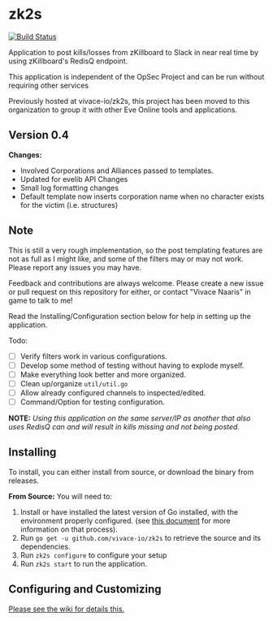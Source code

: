 # zk2s

[![Build Status](http://build.vivace.io/api/badges/vivace-io/zk2s/status.svg)](http://build.vivace.io/vivace-io/zk2s)

Application to post kills/losses from zKillboard to Slack in near real time by using zKillboard's RedisQ endpoint.

This application is independent of the OpSec Project and can be run without requiring other services

Previously hosted at vivace-io/zk2s, this project has been moved to this organization to group it with other Eve Online tools and applications.

## Version 0.4

**Changes:**
 - Involved Corporations and Alliances passed to templates.
 - Updated for evelib API Changes
 - Small log formatting changes
 - Default template now inserts corporation name when no character exists for the victim (i.e. structures)

## Note

This is still a very rough implementation, so the post templating features are not as full as I might like, and some of the filters may or may not work. Please report any issues you may have.

Feedback and contributions are always welcome. Please create a new issue or pull request on this repository for either, or contact "Vivace Naaris" in game to talk to me!

Read the Installing/Configuration section below for help in setting up the application.

Todo:
 - [ ] Verify filters work in various configurations.
 - [ ] Develop some method of testing without having to explode myself.
 - [ ] Make everything look better and more organized.
 - [ ] Clean up/organize `util/util.go`
 - [ ] Allow already configured channels to inspected/edited.
 - [ ] Command/Option for testing configuration.

**NOTE:** *Using this application on the same server/IP as another that also uses RedisQ can and will result in kills missing and not being posted.*

## Installing

To install, you can either install from source, or download the binary from releases.

**From Source:**
You will need to:
 1. Install or have installed the latest version of Go installed, with the environment properly configured. (see [this document](https://golang.org/doc/install) for more information on that process).
 2. Run `go get -u github.com/vivace-io/zk2s` to retrieve the source and its dependencies.
 3. Run `zk2s configure` to configure your setup
 4. Run `zk2s start` to run the application.

## Configuring and Customizing

[Please see the wiki for details this.](https://github.com/vivace-io/zk2s/wiki)
